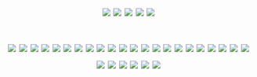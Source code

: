 # <p align="center"> 
# <p align="center"> ![](https://y2k.neocities.org/blinkiez/newbatch/bZWkxwk.gif) ![](https://64.media.tumblr.com/f599d0a997565dd4185fe7fd42669999/147e422eed2ecc0d-41/s250x400/fceddb5aa12b87a800beb3bdec8c76a197250b05.gifv) ![](https://y2k.neocities.org/blinkiez/either_go_to_hell_or_die_trying_blinkie_by_minecr_aft-dc2giiw.gif) ![](https://y2k.neocities.org/blinkiez/vi16.gif) ![](https://y2k.neocities.org/blinkiez/252731rd2czu7vk5.gif)
# <p align="center"> ![](https://64.media.tumblr.com/581bcaa199df4c85063c705d847b31c9/aa89517f01352cf3-5f/s100x200/a935b97021a37b53600b91a748c43773b41dad80.pnj) ![](https://64.media.tumblr.com/e5ae7344cca7a32a6e435a0670b36a17/57afcf8767df6163-51/s250x400/6c2a73f26cd0c39366ff96775a9434e6c5ae39ec.gifv) ![](https://64.media.tumblr.com/e235152bdf77be3a69c655f59ff9a61d/aa89517f01352cf3-16/s100x200/c9970bd14a58f74a7f8d405fdf8e9a13fbe9d793.pnj) ![](https://64.media.tumblr.com/41eab4e983c252de943aca727e6528d8/c7055a42874e3005-e9/s100x200/86d764fe3a67d60fb9a6b81648b3986a0557da60.jpg) ![](https://64.media.tumblr.com/23368c800b89802b46e67b6a46830e05/aa89517f01352cf3-76/s100x200/960a90bb8498f12d0c66d50572b7ffd9ac5c4311.pnj) ![](https://64.media.tumblr.com/7bf8f07abf938d0054d62b72c6b0003c/404a96d47cbf415c-31/s100x200/46f6f47ca9ee45f85c9f7930249457d7e8525b2d.pnj) ![](https://64.media.tumblr.com/97b63d8acc77f00961c8468a551ddb84/aa89517f01352cf3-f1/s250x400/eaa530dfb04e7689a92fde8a4bf1aa6bd8347ba1.gifv) ![](https://64.media.tumblr.com/b2ab9f9ee1a7d5f2c7807bf3051b69e3/57afcf8767df6163-c4/s100x200/91808f45328e25a8d3cdeb28bad340ec0bfe3589.pnj) ![](https://64.media.tumblr.com/744feab12acd305bea270f6990378744/57afcf8767df6163-23/s250x400/e3b3921b10bd3fa4362651d8f1b5d7fdc1ef963b.gifv) ![](https://64.media.tumblr.com/677cc0888275c9869455937dee9d3681/cf682233aa864a9e-58/s100x200/b55936bd018d5112cf488ec65bd505bca7be8b0b.pnj) ![](https://64.media.tumblr.com/853beb868a95cb2320d4448cfe7dcfce/cf682233aa864a9e-79/s100x200/61a0851fdf677ba57e448c94772980bec22104a2.gifv) ![](https://64.media.tumblr.com/e1b30aecee747f796820c292b206939f/cf682233aa864a9e-7a/s250x400/394802b7e4bf63f63516088254d7a60d542b1e9a.pnj) ![](https://64.media.tumblr.com/40ecc80e0f84167d897616a94080619d/tumblr_pihwdthCJv1xzybrpo2_100.pnj) ![](https://64.media.tumblr.com/1532010b16b7c3e86fbcbc22ea8d73e9/c7055a42874e3005-d2/s100x200/5920a55a8dd193099f8e8bfd8f7f82245ad952bf.pnj) ![](https://64.media.tumblr.com/4ace9a37e787d91c10a8c6f77969ccf7/aa89517f01352cf3-be/s100x200/990b16424e05fe9882a494c674e8067c2e83d78a.gifv) ![](https://64.media.tumblr.com/8529d8d328c98a94263d36dea6f25f66/tumblr_prgqeeIGTN1xzybrpo5_100.pnj) ![](https://64.media.tumblr.com/29bef759b4df4b4baa110ebd487782ef/0116bcdffd8015c6-37/s100x200/d2ab96093e7807ef85a9b11fb8cc607891b050cf.pnj) ![](https://64.media.tumblr.com/86c790e68228587ddb1b73836f52af6b/cf682233aa864a9e-be/s100x200/4cbd07b517dc2bf0816e76a9230324f02bf504c8.pnj) ![](https://64.media.tumblr.com/4f3ccbe470e7a42697f11ae58d79af02/tumblr_pihcyt00Gj1xseazlo1_100.gifv) ![](https://64.media.tumblr.com/f58912e392a872034ab6f0e262a03d5a/cf682233aa864a9e-cd/s100x200/17d5092ad9358f871b96f4eaba0a39a6b61fe872.jpg) ![](https://64.media.tumblr.com/a1d2e71bd5b8a9290a37f671912d3c18/cf682233aa864a9e-b4/s100x200/ec54ff3948de87398cf6cd9680c027807fed2ef7.gifv) ![](https://64.media.tumblr.com/09bb327913bfbd3d4c04a382d52e8e7f/b574f4a39f7de4a6-56/s100x200/36df8d018ba5789f1f49541e6af4ed3cfb3c7967.pnj) ![](https://64.media.tumblr.com/a3063e8b2c7caae8c73360637376f9f3/b574f4a39f7de4a6-87/s100x200/0c091f3ec056e00b292bbaf85f8980e58b45fa48.gifv) ![](https://64.media.tumblr.com/e78ee5dcbf51b1aa28fc5f0c857dd761/b574f4a39f7de4a6-c5/s100x200/c82f4ed63b0ad46af98ca57a914ee01cae4cef21.jpg) ![](https://64.media.tumblr.com/9c06c3d59857450b78559049b1d237cc/bfaaeb60d3ffc0b4-58/s250x400/2a272f1034d16c9ba5cfbcb5ee2aa08084c8a570.jpg) ![](https://64.media.tumblr.com/e671d51ec0316ca5ccdd5eb33f43ac69/bfaaeb60d3ffc0b4-ce/s100x200/3b5a30841a3e30268f59438628594ee3c7fd404c.gifv) ![](https://64.media.tumblr.com/c795f7f510a58e3797816030f1726b9f/bfaaeb60d3ffc0b4-b3/s100x200/62f5a4e41c351dfbd1ad90a67341ed10a57bb942.pnj) ![](https://64.media.tumblr.com/748221bdf632e7f387bd2834a893de59/bfaaeb60d3ffc0b4-71/s100x200/000a982f7d005dec0194f07dc74a8aa5516d288b.pnj)
